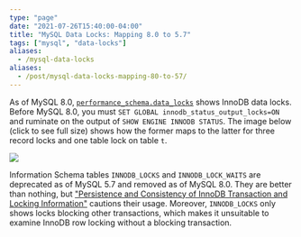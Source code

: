 ```yaml
---
type: "page"
date: "2021-07-26T15:40:00-04:00"
title: "MySQL Data Locks: Mapping 8.0 to 5.7"
tags: ["mysql", "data-locks"]
aliases:
  - /mysql-data-locks
aliases:
  - /post/mysql-data-locks-mapping-80-to-57/
---
```


As of MySQL 8.0, [`performance_schema.data_locks`](https://dev.mysql.com/doc/refman/8.0/en/performance-schema-data-locks-table.html) shows InnoDB data locks.
Before MySQL 8.0, you must `SET GLOBAL innodb_status_output_locks=ON` and ruminate on the output of `SHOW ENGINE INNODB STATUS`.
The image below (click to see full size) shows how the former maps to the latter for three record locks and one table lock on table `t`.

<a href="/img/mysql-data-locks-mapped-to-innodb-engine-status-locks.png">
<img src="/img/mysql-data-locks-mapped-to-innodb-engine-status-locks.png">
</a>

Information Schema tables `INNODB_LOCKS` and `INNODB_LOCK_WAITS` are deprecated as of MySQL 5.7 and removed as of MySQL 8.0.
They are better than nothing, but ["Persistence and Consistency of InnoDB Transaction and Locking Information"](https://dev.mysql.com/doc/refman/5.7/en/innodb-information-schema-internal-data.html) cautions their usage.
Moreover, `INNODB_LOCKS` only shows locks blocking other transactions, which makes it unsuitable to examine InnoDB row locking without a blocking transaction.
